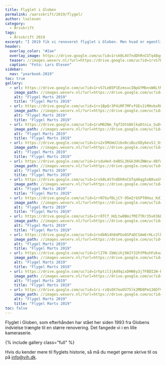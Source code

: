 ```yaml
---
title: Flyglet i Globen
permalink: /aarsskrift/2019/flygel/
author: lsolesen
category:
  - Årsskrift
tags:
  - Årsskrift 2019
excerpt: "I 2019 fik vi renoveret flyglet i Globen. Men hvad er egentlig historien bag flyglet, som hver morgen spiller til morgensamling for eleverne?"
header:
  overlay_color: "#2ae"
  overlay_image: https://drive.google.com/uc?id=1rsk0L4V7ndDhRnCGTq48qg5oB0vaSVaa
  teaser: //images.weserv.nl/?url=https://drive.google.com/uc?id=1rvS7LeB5P1EzmsucINpGYMbnsW6LtMjy&w=400
  caption: "Foto: Lars Olesen"
sidebar:
  nav: "yearbook-2019"
toc: true
gallery:
  - url: https://drive.google.com/uc?id=1rvS7LeB5P1EzmsucINpGYMbnsW6LtMjy
    image_path: //images.weserv.nl/?url=https://drive.google.com/uc?id=1rvS7LeB5P1EzmsucINpGYMbnsW6LtMjy&w=400
    alt: "Flygel Marts 2019"
    title: "Flygel Marts 2019"
  - url: https://drive.google.com/uc?id=1rv1BpQr3P4iMF7MFvfGEv2iMHvbsROzM
    image_path: //images.weserv.nl/?url=https://drive.google.com/uc?id=1rv1BpQr3P4iMF7MFvfGEv2iMHvbsROzM&w=400
    alt: "Flygel Marts 2019"
    title: "Flygel Marts 2019"
  - url: https://drive.google.com/uc?id=1ruM02Nm_fqfIOtG0klkaDtnia_SuDvmj
    image_path: //images.weserv.nl/?url=https://drive.google.com/uc?id=1ruM02Nm_fqfIOtG0klkaDtnia_SuDvmj&w=400
    alt: "Flygel Marts 2019"
    title: "Flygel Marts 2019"
  - url: https://drive.google.com/uc?id=1ru2x5MUmUJibn8csBuzXDy6evSJ_OsF6
    image_path: //images.weserv.nl/?url=https://drive.google.com/uc?id=1ru2x5MUmUJibn8csBuzXDy6evSJ_OsF6&w=400
    alt: "Flygel Marts 2019"
    title: "Flygel Marts 2019"
  - url: https://drive.google.com/uc?id=1rsduHeX-b4BSL36Gk3HhZNWcw-XBfdz_
    image_path: //images.weserv.nl/?url=https://drive.google.com/uc?id=1rsduHeX-b4BSL36Gk3HhZNWcw-XBfdz_&w=400
    alt: "Flygel Marts 2019"
    title: "Flygel Marts 2019"
  - url: https://drive.google.com/uc?id=1rsk0L4V7ndDhRnCGTq48qg5oB0vaSVaa
    image_path: //images.weserv.nl/?url=https://drive.google.com/uc?id=1rsk0L4V7ndDhRnCGTq48qg5oB0vaSVaa&w=400
    alt: "Flygel Marts 2019"
    title: "Flygel Marts 2019"
  - url: https://drive.google.com/uc?id=1rrN7GufDLjCY-95mZrbSPTOHoz_KdIU4
    image_path: //images.weserv.nl/?url=https://drive.google.com/uc?id=1rrN7GufDLjCY-95mZrbSPTOHoz_KdIU4&w=400
    alt: "Flygel Marts 2019"
    title: "Flygel Marts 2019"
  - url: https://drive.google.com/uc?id=1rr8TCf_HdLtw0BmifMI7TKr35vK36EVf
    image_path: //images.weserv.nl/?url=https://drive.google.com/uc?id=1rr8TCf_HdLtw0BmifMI7TKr35vK36EVf&w=400
    alt: "Flygel Marts 2019"
    title: "Flygel Marts 2019"
  - url: https://drive.google.com/uc?id=1rndbN14h84PGo8SPaDCSAmErHLc2lk5G
    image_path: //images.weserv.nl/?url=https://drive.google.com/uc?id=1rndbN14h84PGo8SPaDCSAmErHLc2lk5G&w=400
    alt: "Flygel Marts 2019"
    title: "Flygel Marts 2019"
  - url: https://drive.google.com/uc?id=1rlZ7N-IbWzihj9AIY32hYP8uhFukaa2Q
    image_path: //images.weserv.nl/?url=https://drive.google.com/uc?id=1rlZ7N-IbWzihj9AIY32hYP8uhFukaa2Q&w=400&h=267&fit=cover
    alt: "Flygel Marts 2019"
    title: "Flygel Marts 2019"
  - url: https://drive.google.com/uc?id=1rhptil3jAd9qixDHN6y3j7FBDI2W-PQ0
    image_path: //images.weserv.nl/?url=https://drive.google.com/uc?id=1rhptil3jAd9qixDHN6y3j7FBDI2W-PQ0&w=400
    alt: "Flygel Marts 2019"
    title: "Flygel Marts 2019"
  - url: https://drive.google.com/uc?id=1ri-rzQsOX7eoOV75lk2MD8Pm136DfVin
    image_path: //images.weserv.nl/?url=https://drive.google.com/uc?id=1ri-rzQsOX7eoOV75lk2MD8Pm136DfVin&w=400
    alt: "Flygel Marts 2019"
    title: "Flygel Marts 2019"
toc: false
---
```


Flyglet i Globen, som efterhånden har stået her siden 1993 fra Globens indvielse trængte til en større renovering. Det fangede vi i en lille kameraserie.

{% include gallery class="full" %}

Hvis du kender mere til flyglets historie, så må du meget gerne skrive til os på info@vih.dk.

